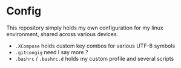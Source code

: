 # Config

This repository simply holds my own configuration for my linux environment, shared across various devices. 

 - `.XCompose` holds custom key combos for various UTF-8 symbols
 - `.gitcongig` need I say more ?
 - `.bashrc` / `.bashrc.d` holds my custom profile and several scripts